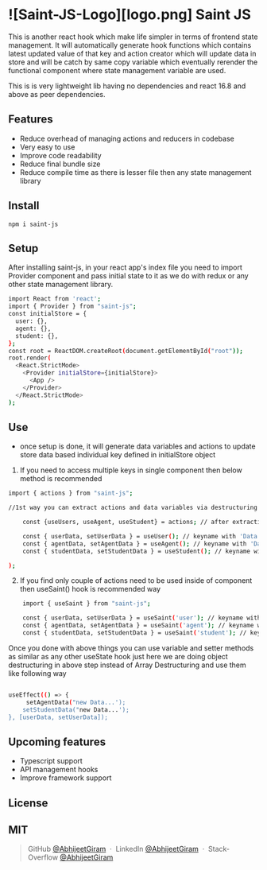 # ![Saint-JS-Logo][logo.png] Saint JS

This is another react hook which make life simpler in terms of frontend state management. It will automatically generate hook functions which contains latest updated value of that key and action creator which will update data in store and will be catch by same copy variable which eventually rerender the functional component where state management variable are used.

This is is very lightweight lib having no dependencies and react 16.8 and above as peer dependencies.

## Features

- Reduce overhead of managing actions and reducers in codebase
- Very easy to use
- Improve code readability
- Reduce final bundle size
- Reduce compile time as there is lesser file then any state management library

## Install

```
npm i saint-js
```

## Setup

After installing saint-js, in your react app's index file you need to import Provider component and pass initial state to it as we do with redux or any other state management library.

```bash
import React from 'react';
import { Provider } from "saint-js";
const initialStore = {
  user: {},
  agent: {},
  student: {},
};
const root = ReactDOM.createRoot(document.getElementById("root"));
root.render(
  <React.StrictMode>
    <Provider initialStore={initialStore}>
      <App />
    </Provider>
  </React.StrictMode>
);
```

## Use

- once setup is done, it will generate data variables and actions to update store data based individual key defined in initialStore object

1. If you need to access multiple keys in single component then below method is recommended

```bash
import { actions } from "saint-js";

//1st way you can extract actions and data variables via destructuring actions object, based on initialStore which we defined on above setup step it will generate individual hook functions for each key with use word appended as per standard naming convention of any normal hook

    const {useUsers, useAgent, useStudent} = actions; // after extracting required hook functions we can call to get those keys value and action creator function like

    const { userData, setUserData } = useUser(); // keyname with 'Data' word appended to it
    const { agentData, setAgentData } = useAgent(); // keyname with 'Data' word appended to it
    const { studentData, setStudentData } = useStudent(); // keyname with 'Data' word appended to it

);
```

2. If you find only couple of actions need to be used inside of component then useSaint() hook is recommended way

```bash
    import { useSaint } from "saint-js";

    const { userData, setUserData } = useSaint('user'); // keyname with 'Data' word appended to it
    const { agentData, setAgentData } = useSaint('agent'); // keyname with 'Data' word appended to it
    const { studentData, setStudentData } = useSaint('student'); // keyname with 'Data' word appended to it
```

Once you done with above things you can use variable and setter methods as similar as any other useState hook just here we are doing object destructuring in above step instead of Array Destructuring and use them like following way

```bash

useEffect(() => {
     setAgentData("new Data...');
    setStudentData("new Data...');
}, [userData, setUserData]);

```

## Upcoming features

- Typescript support
- API management hooks
- Improve framework support

## License

## MIT

> GitHub [@AbhijeetGiram](https://github.com/psd8) &nbsp;&middot;&nbsp;
> LinkedIn [@AbhijeetGiram](https://www.linkedin.com/in/prashant-shah-42974aa9/) &nbsp;&middot;&nbsp;
> Stack-Overflow [@AbhijeetGiram](https://stackoverflow.com/users/11953446/prashant-shah?tab=profile)
